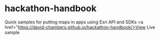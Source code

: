 # hackathon-handbook
Quick samples for putting maps in apps using Esri API and SDKs
<a href="https://david-chambers.github.io/hackathon-handbook/>View Live sample</a>
